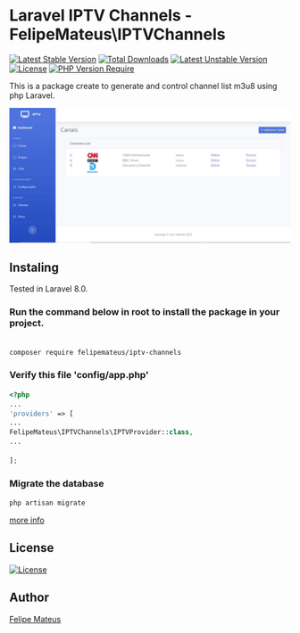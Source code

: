 # Laravel IPTV Channels - FelipeMateus\IPTVChannels


[![Latest Stable Version](http://poser.pugx.org/felipemateus/iptv-channels/v)](https://packagist.org/packages/felipemateus/iptv-channels)  [![Total Downloads](http://poser.pugx.org/felipemateus/iptv-channels/downloads)](https://packagist.org/packages/felipemateus/iptv-channels)  [![Latest Unstable Version](http://poser.pugx.org/felipemateus/iptv-channels/v/unstable)](https://packagist.org/packages/felipemateus/iptv-channels)  [![License](http://poser.pugx.org/felipemateus/iptv-channels/license)](https://packagist.org/packages/felipemateus/iptv-channels)  [![PHP Version Require](http://poser.pugx.org/felipemateus/iptv-channels/require/php)](https://packagist.org/packages/felipemateus/iptv-channels)


This is a package create to generate and control channel list m3u8 using php Laravel.



![Screenshot Feipe Mateus IPTV Channels](/screenshots/channel_list.jpg?raw=true)

## Instaling

Tested in Laravel 8.0.

###  Run the command below in root to install the package in your project.
  
  

```bash

composer require felipemateus/iptv-channels

```


###  Verify this file  'config/app.php'


```php
<?php
...
'providers' => [
...
FelipeMateus\IPTVChannels\IPTVProvider::class,
...

];

```

### Migrate the database


```bash
php artisan migrate

```


[more info](https://felipemateus.com/blog/2021/08/pacote-gerenciador-de-canais-iptv-no-laravel)


## License

[![License](http://poser.pugx.org/felipemateus/iptv-channels/license)](https://packagist.org/packages/felipemateus/iptv-channels)

## Author

[Felipe Mateus](https://felipemateus.com)
